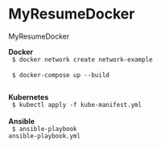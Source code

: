 # MyResumeDocker
MyResumeDocker

<b> Docker </b><br>
<code>
$ docker network create  network-example </code> <br>
<code>
$ docker-compose up --build  <br>
</code>

<b> Kubernetes </b><br>
<code>
$ kubectl apply -f kube-manifest.yml
</code>
<br>
<b> Ansible </b>
<br>
<code>
$ ansible-playbook ansible-playbook.yml 

</code>

